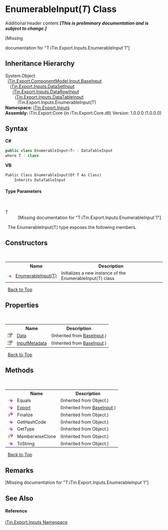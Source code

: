 # EnumerableInput(*T*) Class
Additional header content _**\[This is preliminary documentation and is subject to change.\]**_

\[Missing <summary> documentation for "T:iTin.Export.Inputs.EnumerableInput`1"\]


## Inheritance Hierarchy
System.Object<br />&nbsp;&nbsp;<a href="44e555c3-74d2-568c-ea52-6807eeb2c931">iTin.Export.ComponentModel.Input.BaseInput</a><br />&nbsp;&nbsp;&nbsp;&nbsp;<a href="83a632a5-f647-682e-fb71-58cfc3756d66">iTin.Export.Inputs.DataSetInput</a><br />&nbsp;&nbsp;&nbsp;&nbsp;&nbsp;&nbsp;<a href="2efc95f0-10e0-96ed-5cc9-e1aeef6ba851">iTin.Export.Inputs.DataRowInput</a><br />&nbsp;&nbsp;&nbsp;&nbsp;&nbsp;&nbsp;&nbsp;&nbsp;<a href="408c03f7-a20b-08bf-50d8-e023c9efc7e3">iTin.Export.Inputs.DataTableInput</a><br />&nbsp;&nbsp;&nbsp;&nbsp;&nbsp;&nbsp;&nbsp;&nbsp;&nbsp;&nbsp;iTin.Export.Inputs.EnumerableInput(T)<br />
**Namespace:**&nbsp;<a href="c36d3103-5606-5c0e-da92-1e44dc961692">iTin.Export.Inputs</a><br />**Assembly:**&nbsp;iTin.Export.Core (in iTin.Export.Core.dll) Version: 1.0.0.0 (1.0.0.0)

## Syntax

**C#**<br />
``` C#
public class EnumerableInput<T> : DataTableInput
where T : class

```

**VB**<br />
``` VB
Public Class EnumerableInput(Of T As Class)
	Inherits DataTableInput
```


#### Type Parameters
&nbsp;<dl><dt>T</dt><dd>\[Missing <typeparam name="T"/> documentation for "T:iTin.Export.Inputs.EnumerableInput`1"\]</dd></dl>&nbsp;
The EnumerableInput(T) type exposes the following members.


## Constructors
&nbsp;<table><tr><th></th><th>Name</th><th>Description</th></tr><tr><td>![Public method](media/pubmethod.gif "Public method")</td><td><a href="2f9ca23a-17a5-4b12-e229-b64bda3a7566">EnumerableInput(T)</a></td><td>
Initializes a new instance of the EnumerableInput(T) class</td></tr></table>&nbsp;
<a href="#enumerableinput(*t*)-class">Back to Top</a>

## Properties
&nbsp;<table><tr><th></th><th>Name</th><th>Description</th></tr><tr><td>![Public property](media/pubproperty.gif "Public property")</td><td><a href="181e8b48-cdb5-e859-7137-e74fa8e25fdf">Data</a></td><td> (Inherited from <a href="44e555c3-74d2-568c-ea52-6807eeb2c931">BaseInput</a>.)</td></tr><tr><td>![Public property](media/pubproperty.gif "Public property")</td><td><a href="f99174e2-579d-4363-766f-4a87f31e1dfe">InputMetadata</a></td><td> (Inherited from <a href="44e555c3-74d2-568c-ea52-6807eeb2c931">BaseInput</a>.)</td></tr></table>&nbsp;
<a href="#enumerableinput(*t*)-class">Back to Top</a>

## Methods
&nbsp;<table><tr><th></th><th>Name</th><th>Description</th></tr><tr><td>![Public method](media/pubmethod.gif "Public method")</td><td>Equals</td><td> (Inherited from Object.)</td></tr><tr><td>![Public method](media/pubmethod.gif "Public method")</td><td><a href="874bc110-b18f-64e8-e07b-62c2f9553172">Export</a></td><td> (Inherited from <a href="44e555c3-74d2-568c-ea52-6807eeb2c931">BaseInput</a>.)</td></tr><tr><td>![Protected method](media/protmethod.gif "Protected method")</td><td>Finalize</td><td> (Inherited from Object.)</td></tr><tr><td>![Public method](media/pubmethod.gif "Public method")</td><td>GetHashCode</td><td> (Inherited from Object.)</td></tr><tr><td>![Public method](media/pubmethod.gif "Public method")</td><td>GetType</td><td> (Inherited from Object.)</td></tr><tr><td>![Protected method](media/protmethod.gif "Protected method")</td><td>MemberwiseClone</td><td> (Inherited from Object.)</td></tr><tr><td>![Public method](media/pubmethod.gif "Public method")</td><td>ToString</td><td> (Inherited from Object.)</td></tr></table>&nbsp;
<a href="#enumerableinput(*t*)-class">Back to Top</a>

## Remarks
\[Missing <remarks> documentation for "T:iTin.Export.Inputs.EnumerableInput`1"\]

## See Also


#### Reference
<a href="c36d3103-5606-5c0e-da92-1e44dc961692">iTin.Export.Inputs Namespace</a><br />
